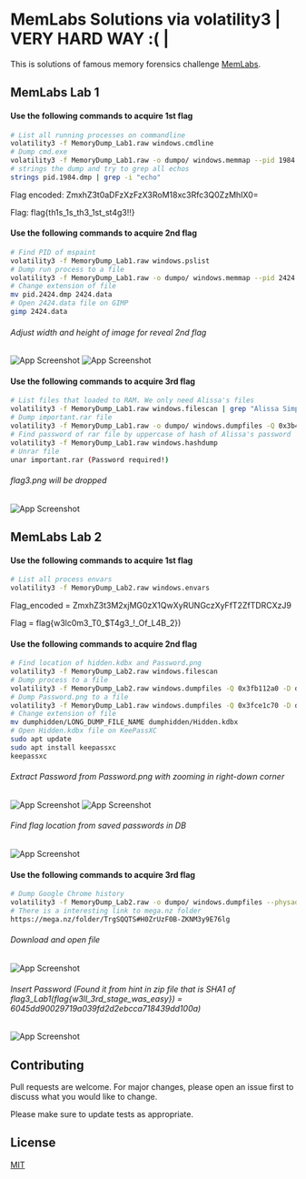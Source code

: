 # MemLabs Solutions via volatility3 | VERY HARD WAY :( |

This is solutions of famous memory forensics challenge [MemLabs](https://github.com/stuxnet999/MemLabs).


## MemLabs Lab 1

#### Use the following commands to acquire 1st flag

```bash
# List all running processes on commandline
volatility3 -f MemoryDump_Lab1.raw windows.cmdline
# Dump cmd.exe
volatility3 -f MemoryDump_Lab1.raw -o dumpo/ windows.memmap --pid 1984 --dump
# strings the dump and try to grep all echos
strings pid.1984.dmp | grep -i "echo"
```
Flag encoded: ZmxhZ3t0aDFzXzFzX3RoM18xc3Rfc3Q0ZzMhIX0=

Flag: flag{th1s_1s_th3_1st_st4g3!!}

#### Use the following commands to acquire 2nd flag

```bash
# Find PID of mspaint
volatility3 -f MemoryDump_Lab1.raw windows.pslist
# Dump run process to a file
volatility3 -f MemoryDump_Lab1.raw -o dumpo/ windows.memmap --pid 2424 --dump
# Change extension of file
mv pid.2424.dmp 2424.data
# Open 2424.data file on GIMP
gimp 2424.data
```
###### Adjust width and height of image for reveal 2nd flag
![App Screenshot](images/vol3-lab1_flag2.png)
![App Screenshot](images/vol3-lab1_flag2-ext.png)

#### Use the following commands to acquire 3rd flag

```bash
# List files that loaded to RAM. We only need Alissa's files
volatility3 -f MemoryDump_Lab1.raw windows.filescan | grep "Alissa Simpson"
# Dump important.rar file
volatility3 -f MemoryDump_Lab1.raw -o dumpo/ windows.dumpfiles -Q 0x3b48bc0
# Find password of rar file by uppercase of hash of Alissa's password
volatility3 -f MemoryDump_Lab1.raw windows.hashdump
# Unrar file
unar important.rar (Password required!)
```
###### flag3.png will be dropped
![App Screenshot](images/vol3-lab1_flag3.png)


## MemLabs Lab 2

#### Use the following commands to acquire 1st flag

```bash
# List all process envars
volatility3 -f MemoryDump_Lab2.raw windows.envars
```
Flag_encoded = ZmxhZ3t3M2xjMG0zX1QwXyRUNGczXyFfT2ZfTDRCXzJ9

Flag = flag{w3lc0m3_T0_$T4g3_!_Of_L4B_2})

#### Use the following commands to acquire 2nd flag

```bash
# Find location of hidden.kdbx and Password.png
volatility3 -f MemoryDump_Lab2.raw windows.filescan
# Dump process to a file
volatility3 -f MemoryDump_Lab2.raw windows.dumpfiles -Q 0x3fb112a0 -D dumphidden/
# Dump Password.png to a file
volatility3 -f MemoryDump_Lab1.raw windows.dumpfiles -Q 0x3fce1c70 -D dumpPassword/
# Change extension of file
mv dumphidden/LONG_DUMP_FILE_NAME dumphidden/Hidden.kdbx
# Open Hidden.kdbx file on KeePassXC
sudo apt update
sudo apt install keepassxc
keepassxc
```
###### Extract Password from Password.png with zooming in right-down corner
![App Screenshot](images/vol3-lab2_flag2_passzoom.png)
![App Screenshot](images/vol3-lab2_flag2_pass.png)
###### Find flag location from saved passwords in DB
![App Screenshot](images/vol3-lab2_flag2.png)

#### Use the following commands to acquire 3rd flag

```bash
# Dump Google Chrome history
volatility3 -f MemoryDump_Lab2.raw -o dumpo/ windows.dumpfiles --physaddr 0x3fcfb1d0
# There is a interesting link to mega.nz folder
https://mega.nz/folder/TrgSQQTS#H0ZrUzF0B-ZKNM3y9E76lg
```
###### Download and open file
![App Screenshot](images/vol3-lab2_flag3-zip.png)
###### Insert Password (Found it from hint in zip file that is SHA1 of flag3_Lab1(flag{w3ll_3rd_stage_was_easy}) = 6045dd90029719a039fd2d2ebcca718439dd100a)
![App Screenshot](images/vol3-lab2_flag3.png)


## Contributing

Pull requests are welcome. For major changes, please open an issue first
to discuss what you would like to change.

Please make sure to update tests as appropriate.

## License

[MIT](https://choosealicense.com/licenses/mit/)
